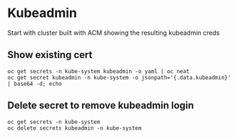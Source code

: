 # Kubeadmin

Start with cluster built with ACM showing the resulting kubeadmin creds

## Show existing cert 

```shell
oc get secrets -n kube-system kubeadmin -o yaml | oc neat
oc get secret kubeadmin -n kube-system -o jsonpath='{.data.kubeadmin}' | base64 -d; echo
```

## Delete secret to remove kubeadmin login 

```shell
oc get secrets -n kube-system
oc delete secrets kubeadmin -n kube-system
```